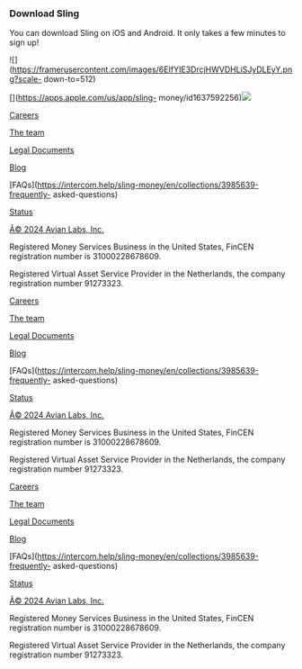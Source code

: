 [](./)

### Download Sling

You can download Sling on iOS and Android. It only takes a few minutes to sign
up!

![](https://framerusercontent.com/images/6EIfYIE3DrcjHWVDHLiSJyDLEyY.png?scale-
down-to=512)

[](https://apps.apple.com/us/app/sling-
money/id1637592256)[![](https://framerusercontent.com/images/y4EmsywidOA5Qka0C9C3fhH5Ew.png)](https://play.google.com/store/apps/details?id=net.avianlabs.app)

[Careers](./careers)

[The team](./team)

[Legal Documents](./legal)

[Blog](./blog)

[FAQs](https://intercom.help/sling-money/en/collections/3985639-frequently-
asked-questions)

[Status](https://statuspage.incident.io/sling)

[](https://www.facebook.com/Sling.Money/)

[](https://twitter.com/SlingMoney)

[](https://www.instagram.com/Sling.Money/)

[](https://www.linkedin.com/company/sling-money/)

[Â© 2024 Avian Labs, Inc.](https://avianlabs.net)

Registered Money Services Business in the United States, FinCEN registration
number is 31000228678609.

Registered Virtual Asset Service Provider in the Netherlands, the company
registration number 91273323.

[Careers](./careers)

[The team](./team)

[Legal Documents](./legal)

[Blog](./blog)

[FAQs](https://intercom.help/sling-money/en/collections/3985639-frequently-
asked-questions)

[Status](https://statuspage.incident.io/sling)

[](https://www.facebook.com/Sling.Money/)

[](https://twitter.com/SlingMoney)

[](https://www.instagram.com/Sling.Money/)

[](https://www.linkedin.com/company/sling-money/)

[Â© 2024 Avian Labs, Inc.](https://avianlabs.net)

Registered Money Services Business in the United States, FinCEN registration
number is 31000228678609.

Registered Virtual Asset Service Provider in the Netherlands, the company
registration number 91273323.

[Careers](./careers)

[The team](./team)

[Legal Documents](./legal)

[Blog](./blog)

[FAQs](https://intercom.help/sling-money/en/collections/3985639-frequently-
asked-questions)

[Status](https://statuspage.incident.io/sling)

[](https://www.facebook.com/Sling.Money/)

[](https://twitter.com/SlingMoney)

[](https://www.instagram.com/Sling.Money/)

[](https://www.linkedin.com/company/sling-money/)

[Â© 2024 Avian Labs, Inc.](https://avianlabs.net)

Registered Money Services Business in the United States, FinCEN registration
number is 31000228678609.

Registered Virtual Asset Service Provider in the Netherlands, the company
registration number 91273323.

